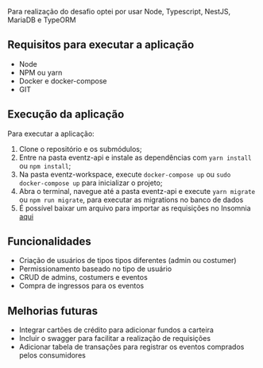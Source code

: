 Para realização do desafio optei por usar Node, Typescript, NestJS, MariaDB e TypeORM

## Requisitos para executar a aplicação
* Node
* NPM ou yarn
* Docker e docker-compose
* GIT

## Execução da aplicação

Para executar a aplicação: 
1. Clone o repositório e os submódulos;
2. Entre na pasta eventz-api e instale as dependências com `yarn install` ou `npm install`;
3. Na pasta eventz-workspace, execute `docker-compose up` ou `sudo docker-compose up` para inicializar o projeto;
4. Abra o terminal, navegue até a pasta eventz-api e execute `yarn migrate` ou `npm run migrate`, para executar as migrations no banco de dados
5. É possível baixar um arquivo para importar as requisições no Insomnia [aqui](https://drive.google.com/file/d/1rqiyyF5rDdEeHEI5tpoveDQZfxk1zsHS/view?usp=sharing)


## Funcionalidades

* Criação de usuários de tipos tipos diferentes (admin ou costumer)
* Permissionamento baseado no tipo de usuário
* CRUD de admins, costumers e eventos
* Compra de ingressos para os eventos


## Melhorias futuras

* Integrar cartões de crédito para adicionar fundos a carteira
* Incluir o swagger para facilitar a realização de requisições
* Adicionar tabela de transações para registrar os eventos comprados pelos consumidores
